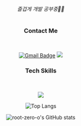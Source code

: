 <div align="center">

 
<br>
 
*즐겁게 개발 공부중🏃‍♀*
 <br>
 <br>

### Contact Me
 
 <br>

[![Gmail Badge](https://img.shields.io/badge/Gmail-d14836?style=flat-square&logo=Gmail&logoColor=white&link=rootzero17@gmail.com)](mailto:rootzero17@gmail.com)
 <a href="https://www.instagram.com/root_zero3o"><img src="https://img.shields.io/badge/Instagram-E4405F?style=flat-square&logo=Instagram&logoColor=white"/></a>

### Tech Skills

 <br>
 
 <p herf="https://skillicons.dev">
  <img src="https://skillicons.dev/icons?i=js,ts,react,nextjs,firebase,styledcomponents,tailwindcss,redux,figma,git,graphql,apollo&perline=6"/>
</p>
 
 
![Top Langs](https://github-readme-stats.vercel.app/api/top-langs/?username=root-zero-o&layout=compact&theme=dark)<br>
 
 
 
 
![root-zero-o's GitHub stats](https://github-readme-stats.vercel.app/api?username=root-zero-o&show_icons=true&theme=dark)

</div>
